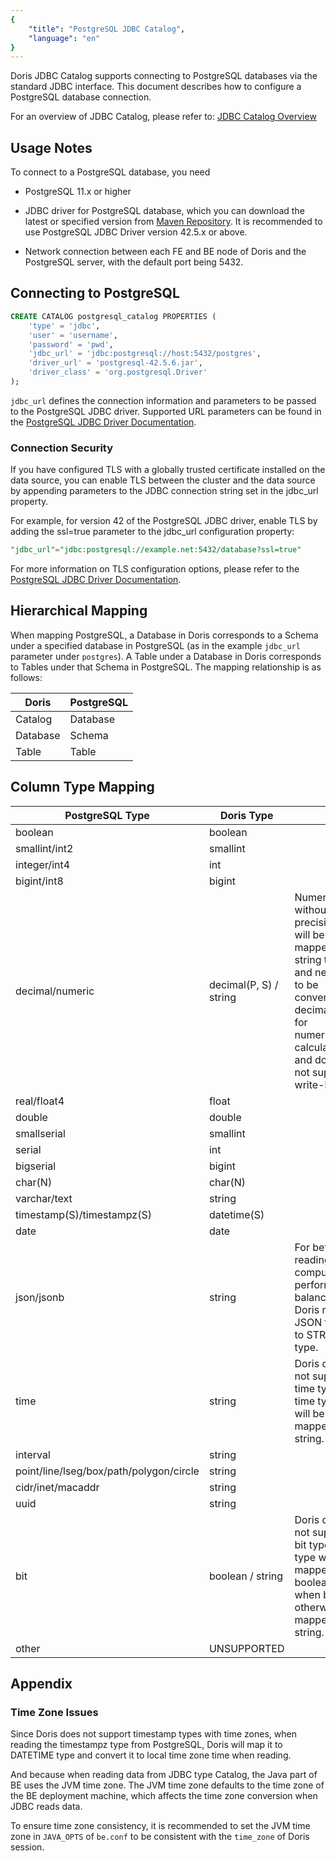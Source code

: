 ```yaml
---
{
    "title": "PostgreSQL JDBC Catalog",
    "language": "en"
}
---
```


Doris JDBC Catalog supports connecting to PostgreSQL databases via the standard JDBC interface. This document describes how to configure a PostgreSQL database connection.

For an overview of JDBC Catalog, please refer to: [JDBC Catalog Overview](./jdbc-catalog-overview.md)

## Usage Notes

To connect to a PostgreSQL database, you need

* PostgreSQL 11.x or higher

* JDBC driver for PostgreSQL database, which you can download the latest or specified version from [Maven Repository](https://mvnrepository.com/artifact/org.postgresql/postgresql). It is recommended to use PostgreSQL JDBC Driver version 42.5.x or above.

* Network connection between each FE and BE node of Doris and the PostgreSQL server, with the default port being 5432.

## Connecting to PostgreSQL

```sql
CREATE CATALOG postgresql_catalog PROPERTIES (
    'type' = 'jdbc',
    'user' = 'username',
    'password' = 'pwd',
    'jdbc_url' = 'jdbc:postgresql://host:5432/postgres',
    'driver_url' = 'postgresql-42.5.6.jar',
    'driver_class' = 'org.postgresql.Driver'
);
```

`jdbc_url` defines the connection information and parameters to be passed to the PostgreSQL JDBC driver. Supported URL parameters can be found in the [PostgreSQL JDBC Driver Documentation](https://jdbc.postgresql.org/documentation/use/#connecting-to-the-database).

### Connection Security

If you have configured TLS with a globally trusted certificate installed on the data source, you can enable TLS between the cluster and the data source by appending parameters to the JDBC connection string set in the jdbc\_url property.

For example, for version 42 of the PostgreSQL JDBC driver, enable TLS by adding the ssl=true parameter to the jdbc\_url configuration property:

```sql
"jdbc_url"="jdbc:postgresql://example.net:5432/database?ssl=true"
```

For more information on TLS configuration options, please refer to the [PostgreSQL JDBC Driver Documentation](https://jdbc.postgresql.org/documentation/use/#connecting-to-the-database).

## Hierarchical Mapping

When mapping PostgreSQL, a Database in Doris corresponds to a Schema under a specified database in PostgreSQL (as in the example `jdbc_url` parameter under `postgres`). A Table under a Database in Doris corresponds to Tables under that Schema in PostgreSQL. The mapping relationship is as follows:

| Doris    | PostgreSQL |
| -------- | ---------- |
| Catalog  | Database   |
| Database | Schema     |
| Table    | Table      |

## Column Type Mapping

| PostgreSQL Type                         | Doris Type             |                                                                 |
| --------------------------------------- | ---------------------- | --------------------------------------------------------------- |
| boolean                                 | boolean                |                                                                 |
| smallint/int2                           | smallint               |                                                                 |
| integer/int4                            | int                    |                                                                 |
| bigint/int8                             | bigint                 |                                                                 |
| decimal/numeric                         | decimal(P, S) / string | Numeric without precision will be mapped to string type, and needs to be converted to decimal type for numerical calculations, and does not support write-back.    |
| real/float4                             | float                  |                                                                 |
| double                                  | double                 |                                                                 |
| smallserial                             | smallint               |                                                                 |
| serial                                  | int                    |                                                                 |
| bigserial                               | bigint                 |                                                                 |
| char(N)                                 | char(N)                |                                                                 |
| varchar/text                            | string                 |                                                                 |
| timestamp(S)/timestampz(S)              | datetime(S)            |                                                                 |
| date                                    | date                   |                                                                 |
| json/jsonb                              | string                 | For better reading and computing performance balance, Doris maps JSON type to STRING type.                   |
| time                                    | string                 | Doris does not support time type, time type will be mapped to string.                          |
| interval                                | string                 |                                                                 |
| point/line/lseg/box/path/polygon/circle | string                 |                                                                 |
| cidr/inet/macaddr                       | string                 |                                                                 |
| uuid                                    | string                 |                                                                 |
| bit                                     | boolean / string       | Doris does not support bit type, bit type will be mapped to boolean when bit(1), otherwise mapped to string. |
| other                                   | UNSUPPORTED            |                                                                 |

## Appendix

### Time Zone Issues

Since Doris does not support timestamp types with time zones, when reading the timestampz type from PostgreSQL, Doris will map it to DATETIME type and convert it to local time zone time when reading.

And because when reading data from JDBC type Catalog, the Java part of BE uses the JVM time zone. The JVM time zone defaults to the time zone of the BE deployment machine, which affects the time zone conversion when JDBC reads data.

To ensure time zone consistency, it is recommended to set the JVM time zone in `JAVA_OPTS` of `be.conf` to be consistent with the `time_zone` of Doris session.